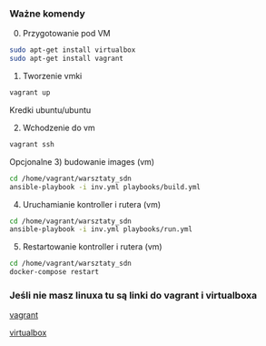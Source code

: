 ### Ważne komendy
0) Przygotowanie pod VM
```bash
sudo apt-get install virtualbox
sudo apt-get install vagrant
```

1) Tworzenie vmki
```bash
vagrant up
```

Kredki ubuntu/ubuntu

2) Wchodzenie do vm
```bash
vagrant ssh
```

Opcjonalne
3) budowanie images (vm)
```bash
cd /home/vagrant/warsztaty_sdn
ansible-playbook -i inv.yml playbooks/build.yml
```

4) Uruchamianie kontroller i rutera (vm)
```bash
cd /home/vagrant/warsztaty_sdn
ansible-playbook -i inv.yml playbooks/run.yml
```

5) Restartowanie kontroller i rutera (vm)
```bash
cd /home/vagrant/warsztaty_sdn
docker-compose restart
```



### Jeśli nie masz linuxa tu są linki do vagrant i virtualboxa


[vagrant](https://www.vagrantup.com/downloads.html)

[virtualbox](https://www.virtualbox.org/wiki/Downloads)
